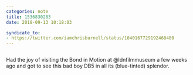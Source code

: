 ```yaml
---
categories: note
title: 1536830283
date: 2018-09-13 10:18:03

syndicate_to:
- https://twitter.com/iamchrisburnell/status/1040167729192468480
---
```


<figure class="media">
    <a href="https://chrisburnell.com/static/IMG_20180819_150244.jpg"><img src="https://chrisburnell.com/static/IMG_20180819_150244.jpg" alt=""></a>
</figure>

Had the joy of visiting the Bond in Motion at @ldnfilmmuseum a few weeks ago and got to see this bad boy DB5 in all its (blue-tinted) splendor.
